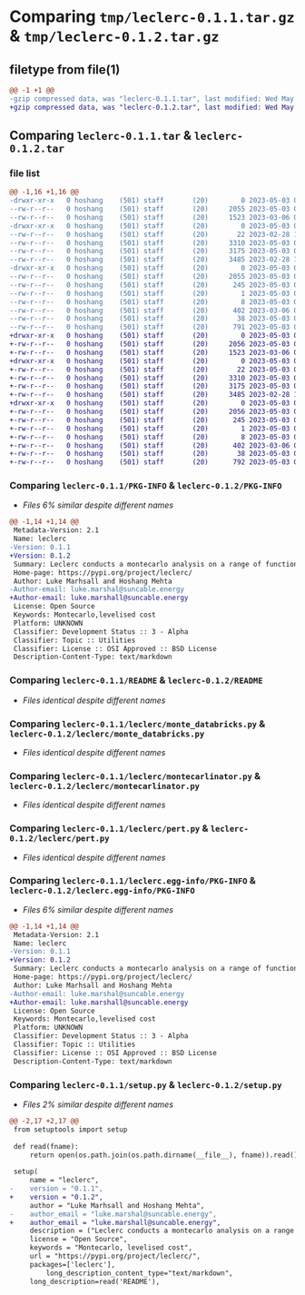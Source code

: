 # Comparing `tmp/leclerc-0.1.1.tar.gz` & `tmp/leclerc-0.1.2.tar.gz`

## filetype from file(1)

```diff
@@ -1 +1 @@
-gzip compressed data, was "leclerc-0.1.1.tar", last modified: Wed May  3 02:26:01 2023, max compression
+gzip compressed data, was "leclerc-0.1.2.tar", last modified: Wed May  3 02:39:36 2023, max compression
```

## Comparing `leclerc-0.1.1.tar` & `leclerc-0.1.2.tar`

### file list

```diff
@@ -1,16 +1,16 @@
-drwxr-xr-x   0 hoshang    (501) staff       (20)        0 2023-05-03 02:26:01.107084 leclerc-0.1.1/
--rw-r--r--   0 hoshang    (501) staff       (20)     2055 2023-05-03 02:26:01.106707 leclerc-0.1.1/PKG-INFO
--rw-r--r--   0 hoshang    (501) staff       (20)     1523 2023-03-06 04:34:34.000000 leclerc-0.1.1/README
-drwxr-xr-x   0 hoshang    (501) staff       (20)        0 2023-05-03 02:26:01.104049 leclerc-0.1.1/leclerc/
--rw-r--r--   0 hoshang    (501) staff       (20)       22 2023-02-28 11:47:07.000000 leclerc-0.1.1/leclerc/__init__.py
--rw-r--r--   0 hoshang    (501) staff       (20)     3310 2023-05-03 02:23:05.000000 leclerc-0.1.1/leclerc/monte_databricks.py
--rw-r--r--   0 hoshang    (501) staff       (20)     3175 2023-05-03 02:22:46.000000 leclerc-0.1.1/leclerc/montecarlinator.py
--rw-r--r--   0 hoshang    (501) staff       (20)     3485 2023-02-28 11:51:15.000000 leclerc-0.1.1/leclerc/pert.py
-drwxr-xr-x   0 hoshang    (501) staff       (20)        0 2023-05-03 02:26:01.106205 leclerc-0.1.1/leclerc.egg-info/
--rw-r--r--   0 hoshang    (501) staff       (20)     2055 2023-05-03 02:26:01.000000 leclerc-0.1.1/leclerc.egg-info/PKG-INFO
--rw-r--r--   0 hoshang    (501) staff       (20)      245 2023-05-03 02:26:01.000000 leclerc-0.1.1/leclerc.egg-info/SOURCES.txt
--rw-r--r--   0 hoshang    (501) staff       (20)        1 2023-05-03 02:26:01.000000 leclerc-0.1.1/leclerc.egg-info/dependency_links.txt
--rw-r--r--   0 hoshang    (501) staff       (20)        8 2023-05-03 02:26:01.000000 leclerc-0.1.1/leclerc.egg-info/top_level.txt
--rw-r--r--   0 hoshang    (501) staff       (20)      402 2023-03-06 04:35:27.000000 leclerc-0.1.1/pyproject.toml
--rw-r--r--   0 hoshang    (501) staff       (20)       38 2023-05-03 02:26:01.107200 leclerc-0.1.1/setup.cfg
--rw-r--r--   0 hoshang    (501) staff       (20)      791 2023-05-03 02:25:43.000000 leclerc-0.1.1/setup.py
+drwxr-xr-x   0 hoshang    (501) staff       (20)        0 2023-05-03 02:39:36.569463 leclerc-0.1.2/
+-rw-r--r--   0 hoshang    (501) staff       (20)     2056 2023-05-03 02:39:36.568941 leclerc-0.1.2/PKG-INFO
+-rw-r--r--   0 hoshang    (501) staff       (20)     1523 2023-03-06 04:34:34.000000 leclerc-0.1.2/README
+drwxr-xr-x   0 hoshang    (501) staff       (20)        0 2023-05-03 02:39:36.565337 leclerc-0.1.2/leclerc/
+-rw-r--r--   0 hoshang    (501) staff       (20)       22 2023-05-03 02:39:24.000000 leclerc-0.1.2/leclerc/__init__.py
+-rw-r--r--   0 hoshang    (501) staff       (20)     3310 2023-05-03 02:33:49.000000 leclerc-0.1.2/leclerc/monte_databricks.py
+-rw-r--r--   0 hoshang    (501) staff       (20)     3175 2023-05-03 02:22:46.000000 leclerc-0.1.2/leclerc/montecarlinator.py
+-rw-r--r--   0 hoshang    (501) staff       (20)     3485 2023-02-28 11:51:15.000000 leclerc-0.1.2/leclerc/pert.py
+drwxr-xr-x   0 hoshang    (501) staff       (20)        0 2023-05-03 02:39:36.568248 leclerc-0.1.2/leclerc.egg-info/
+-rw-r--r--   0 hoshang    (501) staff       (20)     2056 2023-05-03 02:39:36.000000 leclerc-0.1.2/leclerc.egg-info/PKG-INFO
+-rw-r--r--   0 hoshang    (501) staff       (20)      245 2023-05-03 02:39:36.000000 leclerc-0.1.2/leclerc.egg-info/SOURCES.txt
+-rw-r--r--   0 hoshang    (501) staff       (20)        1 2023-05-03 02:39:36.000000 leclerc-0.1.2/leclerc.egg-info/dependency_links.txt
+-rw-r--r--   0 hoshang    (501) staff       (20)        8 2023-05-03 02:39:36.000000 leclerc-0.1.2/leclerc.egg-info/top_level.txt
+-rw-r--r--   0 hoshang    (501) staff       (20)      402 2023-03-06 04:35:27.000000 leclerc-0.1.2/pyproject.toml
+-rw-r--r--   0 hoshang    (501) staff       (20)       38 2023-05-03 02:39:36.569608 leclerc-0.1.2/setup.cfg
+-rw-r--r--   0 hoshang    (501) staff       (20)      792 2023-05-03 02:39:29.000000 leclerc-0.1.2/setup.py
```

### Comparing `leclerc-0.1.1/PKG-INFO` & `leclerc-0.1.2/PKG-INFO`

 * *Files 6% similar despite different names*

```diff
@@ -1,14 +1,14 @@
 Metadata-Version: 2.1
 Name: leclerc
-Version: 0.1.1
+Version: 0.1.2
 Summary: Leclerc conducts a montecarlo analysis on a range of function files that involve formula derivation
 Home-page: https://pypi.org/project/leclerc/
 Author: Luke Marhsall and Hoshang Mehta
-Author-email: luke.marshal@suncable.energy
+Author-email: luke.marshall@suncable.energy
 License: Open Source
 Keywords: Montecarlo,levelised cost
 Platform: UNKNOWN
 Classifier: Development Status :: 3 - Alpha
 Classifier: Topic :: Utilities
 Classifier: License :: OSI Approved :: BSD License
 Description-Content-Type: text/markdown
```

### Comparing `leclerc-0.1.1/README` & `leclerc-0.1.2/README`

 * *Files identical despite different names*

### Comparing `leclerc-0.1.1/leclerc/monte_databricks.py` & `leclerc-0.1.2/leclerc/monte_databricks.py`

 * *Files identical despite different names*

### Comparing `leclerc-0.1.1/leclerc/montecarlinator.py` & `leclerc-0.1.2/leclerc/montecarlinator.py`

 * *Files identical despite different names*

### Comparing `leclerc-0.1.1/leclerc/pert.py` & `leclerc-0.1.2/leclerc/pert.py`

 * *Files identical despite different names*

### Comparing `leclerc-0.1.1/leclerc.egg-info/PKG-INFO` & `leclerc-0.1.2/leclerc.egg-info/PKG-INFO`

 * *Files 6% similar despite different names*

```diff
@@ -1,14 +1,14 @@
 Metadata-Version: 2.1
 Name: leclerc
-Version: 0.1.1
+Version: 0.1.2
 Summary: Leclerc conducts a montecarlo analysis on a range of function files that involve formula derivation
 Home-page: https://pypi.org/project/leclerc/
 Author: Luke Marhsall and Hoshang Mehta
-Author-email: luke.marshal@suncable.energy
+Author-email: luke.marshall@suncable.energy
 License: Open Source
 Keywords: Montecarlo,levelised cost
 Platform: UNKNOWN
 Classifier: Development Status :: 3 - Alpha
 Classifier: Topic :: Utilities
 Classifier: License :: OSI Approved :: BSD License
 Description-Content-Type: text/markdown
```

### Comparing `leclerc-0.1.1/setup.py` & `leclerc-0.1.2/setup.py`

 * *Files 2% similar despite different names*

```diff
@@ -2,17 +2,17 @@
 from setuptools import setup
 
 def read(fname):
     return open(os.path.join(os.path.dirname(__file__), fname)).read()
 
 setup(
     name = "leclerc",
-    version = "0.1.1",
+    version = "0.1.2",
     author = "Luke Marhsall and Hoshang Mehta",
-    author_email = "luke.marshal@suncable.energy",
+    author_email = "luke.marshall@suncable.energy",
     description = ("Leclerc conducts a montecarlo analysis on a range of function files that involve formula derivation"),
     license = "Open Source",
     keywords = "Montecarlo, levelised cost",
     url = "https://pypi.org/project/leclerc/",
     packages=['leclerc'],
         long_description_content_type="text/markdown",
     long_description=read('README'),
```

